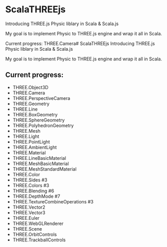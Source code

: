 # ScalaTHREEjs

Introducing THREE.js Physic liblary in Scala & Scala.js

My goal is to implement Physic to THREE.js engine and wrap it all in Scala.

Current progress:
THREE.Camera# ScalaTHREEjs
Introducing THREE.js Physic liblary in Scala & Scala.js

My goal is to implement Physic to THREE.js engine and wrap it all in Scala.

## Current progress:
- THREE.Object3D
- THREE.Camera
- THREE.PerspectiveCamera
- THREE.Geometry
- THREE.Line
- THREE.BoxGeometry
- THREE.SphereGeometry
- THREE.PolyhedronGeometry
- THREE.Mesh
- THREE.Light
- THREE.PointLight
- THREE.AmbientLight
- THREE.Material
- THREE.LineBasicMaterial
- THREE.MeshBasicMaterial
- THREE.MeshStandardMaterial
- THREE.Color
- THREE.Sides #3
- THREE.Colors #3
- THREE.Blending #6
- THREE.DepthMode #7
- THREE.TextureCombineOperations #3
- THREE.Vector2
- THREE.Vector3
- THREE.Euler
- THREE.WebGLRenderer
- THREE.Scene
- THREE.OrbitControls
- THREE.TrackballControls
